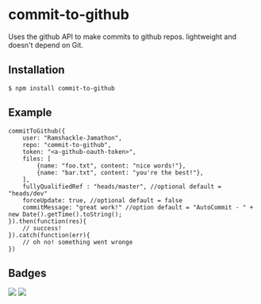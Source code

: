 # commit-to-github
Uses the github API to make commits to github repos. lightweight and doesn't depend on Git.

## Installation

```
$ npm install commit-to-github
```

## Example

```
commitToGithub({
	user: "Ramshackle-Jamathon",
	repo: "commit-to-github",
	token: "<a-github-oauth-token>",
	files: [
		{name: "foo.txt", content: "nice words!"},
		{name: "bar.txt", content: "you're the best!"},
	],
	fullyQualifiedRef : "heads/master", //optional default = "heads/dev"
	forceUpdate: true, //optional default = false
	commitMessage: "great work!" //option default = "AutoCommit - " + new Date().getTime().toString();
}).then(function(res){
	// success!
}).catch(function(err){
	// oh no! something went wronge
})
```

## Badges

![](https://img.shields.io/badge/license-MIT-blue.svg)
![](https://img.shields.io/badge/status-stable-green.svg)
